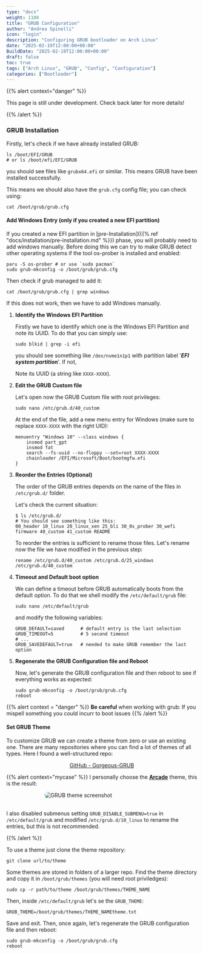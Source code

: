 ```yaml
---
type: "docs"
weight: 1100
title: "GRUB Configuration"
author: "Andrea Spinelli"
icon: "login"
description: "Configuring GRUB bootloader on Arch Linux"
date: "2025-02-19T12:00:00+00:00"
BuildDate: "2025-02-19T12:00:00+00:00"
draft: false
toc: true
tags: ["Arch Linux", "GRUB", "Config", "Configuration"]
categories: ["Bootloader"]
---
```


{{% alert context="danger" %}}

This page is still under development. Check back later for more details!

{{% /alert %}}

### GRUB Installation

Firstly, let's check if we have already installed GRUB:

```shell
ls /boot/EFI/GRUB
# or ls /boot/efi/EFI/GRUB
```

you should see files like `grubx64.efi` or similar. This means GRUB have been installed successfully.

This means we should also have the `grub.cfg` config file; you can check using:

```shell
cat /boot/grub/grub.cfg
```

#### Add Windows Entry (only if you created a new EFI partition)

If you created a new EFI partition in [pre-Installation]({{% ref "docs/installation/pre-installation.md" %}}) phase, you will probably need to add windows manually. Before doing this we can try to make GRUB detect other operating systems if the tool os-prober is installed and enabled:

```shell
paru -S os-prober # or use `sudo pacman`
sudo grub-mkconfig -o /boot/grub/grub.cfg
```

Then check if grub managed to add it:

```shell
cat /boot/grub/grub.cfg | grep windows
```

If this does not work, then we have to add Windows manually.

1. **Identify the Windows EFI Partition**

    Firstly we have to identify which one is the Windows EFI Partition and note its UUID. To do that you can simply use:

    ```shell
    sudo blkid | grep -i efi
    ```

    you should see something like `/dev/nvme1n1p1` with partition label '***EFI system partition***'. If not, 

    Note its UUID (a string like `XXXX-XXXX`).

2. **Edit the GRUB Custom file**

    Let's open now the GRUB Custom file with root privileges:

    ```shell
    sudo nano /etc/grub.d/40_custom
    ```

    At the end of the file, add a new menu entry for Windows (make sure to replace `XXXX-XXXX` with the right UID):

    ```shell
    menuentry "Windows 10" --class windows {
        insmod part_gpt
        insmod fat
        search --fs-uuid --no-floppy --set=root XXXX-XXXX
        chainloader /EFI/Microsoft/Boot/bootmgfw.efi
    }
    ```

3. **Reorder the Entries (Optional)**
    
    The order of the GRUB entries depends on the name of the files in `/etc/grub.d/` folder. 
    
    Let's check the current situation:

    ```shell
    $ ls /etc/grub.d/
    # You should see something like this:
    00_header 10_linux 20_linux_xen 25_bli 30_0s_prober 30_wefi firmware 40_custom 41_custom README
    ```

    To reorder the entries is sufficient to rename those files. Let's rename now the file we have modified in the previous step:

    ```shell
    rename /etc/grub.d/40_custom /etc/grub.d/25_windows /etc/grub.d/40_custom
    ```

4. **Timeout and Default boot option**

    We can define a timeout before GRUB automatically boots from the default option. To do that we shell modify the `/etc/default/grub` file:

    ```shell
    sudo nano /etc/default/grub 
    ```

    and modify the following variables:

    ```shell
    GRUB_DEFAULT=saved      # default entry is the last selection
    GRUB_TIMEOUT=5          # 5 second timeout
    # ...
    GRUB_SAVEDEFAULT=true   # needed to make GRUB remember the last option
    ```

5. **Regenerate the GRUB Configuration file and Reboot**

    Now, let's generate the GRUB configuration file and then reboot to see if everything works as expected:

    ```shell
    sudo grub-mkconfig -o /boot/grub/grub.cfg
    reboot
    ```

{{% alert context = "danger" %}}
**Be careful** when working with grub: If you mispell something you could incurr to boot issues
{{% /alert %}}

#### Set GRUB Theme

To customize GRUB we can create a theme from zero or use an existing one. There are many repositories where you can find a lot of themes of all types. Here I found a well-structured repo:

<div align="center">

[GitHub - Gorgeous-GRUB](https://github.com/jacksaur/Gorgeous-GRUB)

</div>

{{% alert context="mycase" %}}
I personally choose the [**Arcade**](https://github.com/nobreDaniel/dotfile) theme, this is the result:

<img src="/images/grub.jpeg" alt="GRUB theme screenshot" style="display: block; margin: 0 auto; max-width: 60%; height: auto; border-radius: 10px;" />

<br>

I also disabled submenus setting `GRUB_DISABLE_SUBMENU=true` in `/etc/default/grub` and modified `/etc/grub.d/10_linux` to rename the entries, but this is not recommended.

{{% /alert %}}


To use a theme just clone the theme repository:
```shell
git clone url/to/theme
``` 

Some themes are stored in folders of a larger repo. Find the theme directory and copy it in `/boot/grub/themes` (you will need root priviledges):

```shell
sudo cp -r path/to/theme /boot/grub/themes/THEME_NAME
```

Then, inside `/etc/default/grub` let's se the `GRUB_THEME`:
```shell
GRUB_THEME=/boot/grub/themes/THEME_NAMEtheme.txt
```

Save and exit. Then, once again, let's regenerate the GRUB configuration file and then reboot:

```shell
sudo grub-mkconfig -o /boot/grub/grub.cfg
reboot
```


